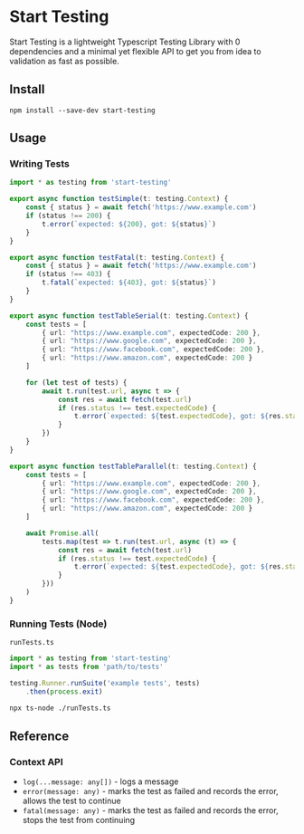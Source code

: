 # Start Testing

Start Testing is a lightweight Typescript Testing Library with 0 dependencies and a minimal yet flexible API to get you from idea to validation as fast as possible.

## Install

`npm install --save-dev start-testing`

## Usage

### Writing Tests

```typescript
import * as testing from 'start-testing'

export async function testSimple(t: testing.Context) {
    const { status } = await fetch('https://www.example.com')
    if (status !== 200) {
        t.error(`expected: ${200}, got: ${status}`)
    }
}

export async function testFatal(t: testing.Context) {
    const { status } = await fetch('https://www.example.com')
    if (status !== 403) {
        t.fatal(`expected: ${403}, got: ${status}`)
    }
}

export async function testTableSerial(t: testing.Context) {
    const tests = [
        { url: "https://www.example.com", expectedCode: 200 },
        { url: "https://www.google.com", expectedCode: 200 },
        { url: "https://www.facebook.com", expectedCode: 200 },
        { url: "https://www.amazon.com", expectedCode: 200 }
    ]

    for (let test of tests) {
        await t.run(test.url, async t => {
            const res = await fetch(test.url)
            if (res.status !== test.expectedCode) {
                t.error(`expected: ${test.expectedCode}, got: ${res.status}`)
            }
        })
    }
}

export async function testTableParallel(t: testing.Context) {
    const tests = [
        { url: "https://www.example.com", expectedCode: 200 },
        { url: "https://www.google.com", expectedCode: 200 },
        { url: "https://www.facebook.com", expectedCode: 200 },
        { url: "https://www.amazon.com", expectedCode: 200 }
    ]

    await Promise.all(
        tests.map(test => t.run(test.url, async (t) => {
            const res = await fetch(test.url)
            if (res.status !== test.expectedCode) {
                t.error(`expected: ${test.expectedCode}, got: ${res.status}`)
            }
        }))
    )
}

```

### Running Tests (Node)

`runTests.ts`

```typescript
import * as testing from 'start-testing'
import * as tests from 'path/to/tests'

testing.Runner.runSuite('example tests', tests)
    .then(process.exit)
```

```bash
npx ts-node ./runTests.ts
```


## Reference 

### Context API

- `log(...message: any[])` - logs a message
- `error(message: any)` - marks the test as failed and records the error, allows the test to continue
- `fatal(message: any)` - marks the test as failed and records the error, stops the test from continuing 
